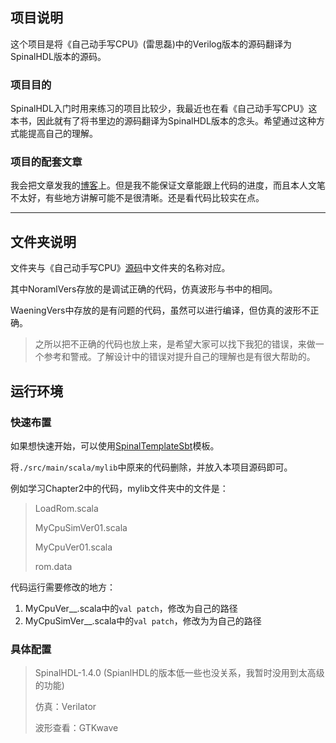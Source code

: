 ## 项目说明

这个项目是将《自己动手写CPU》(雷思磊)中的Verilog版本的源码翻译为SpinalHDL版本的源码。

### 项目目的

SpinalHDL入门时用来练习的项目比较少，我最近也在看《自己动手写CPU》这本书，因此就有了将书里边的源码翻译为SpinalHDL版本的念头。希望通过这种方式能提高自己的理解。

### 项目的配套文章

我会把文章发我的[博客](https://zlxt.gitee.io/)上。但是我不能保证文章能跟上代码的进度，而且本人文笔不太好，有些地方讲解可能不是很清晰。还是看代码比较实在点。

---

## 文件夹说明

文件夹与《自己动手写CPU》[源码](https://zlxt.lanzoui.com/iblobgd)中文件夹的名称对应。

其中NoramlVers存放的是调试正确的代码，仿真波形与书中的相同。

WaeningVers中存放的是有问题的代码，虽然可以进行编译，但仿真的波形不正确。

> 之所以把不正确的代码也放上来，是希望大家可以找下我犯的错误，来做一个参考和警戒。了解设计中的错误对提升自己的理解也是有很大帮助的。

## 运行环境

### 快速布置

如果想快速开始，可以使用[SpinalTemplateSbt](https://github.com/SpinalHDL/SpinalTemplateSbt)模板。

将`./src/main/scala/mylib`中原来的代码删除，并放入本项目源码即可。

例如学习Chapter2中的代码，mylib文件夹中的文件是：

> LoadRom.scala
>
> MyCpuSimVer01.scala
>
> MyCpuVer01.scala
>
> rom.data

代码运行需要修改的地方：

1. MyCpuVer__.scala中的`val patch`，修改为自己的路径
2. MyCpuSimVer__.scala中的`val patch`，修改为为自己的路径

### 具体配置

> SpinalHDL-1.4.0 (SpianlHDL的版本低一些也没关系，我暂时没用到太高级的功能)
>
> 仿真：Verilator
>
> 波形查看：GTKwave
